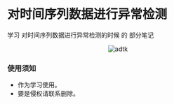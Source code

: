 # 对时间序列数据进行异常检测
学习 对时间序列数据进行异常检测的时候 的 部分笔记

<p align="center">
   <img alt="adtk" src="https://img.shields.io/badge/adtk-green.svg?style=plastic">
</p>



### 使用须知
- 作为学习使用。
- 要是侵权请联系删除。



